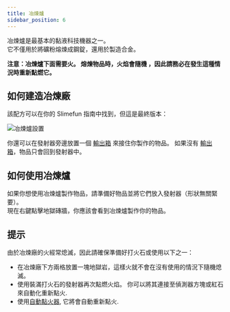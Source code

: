 ```yaml
---
title: 冶煉爐
sidebar_position: 6
---
```


冶煉爐是最基本的黏液科技機器之一。  
它不僅用於將礦粉熔煉成鋼錠，還用於製造合金。

**注意：冶煉爐下面需要火。 熔煉物品時，火焰會隨機 ，因此請務必在發生這種情況時重新點燃它。**

## 如何建造冶煉廠

該配方可以在你的 Slimefun 指南中找到，但這是最終版本：

![冶煉爐設置](https://raw.githubusercontent.com/TheBusyBiscuit/Slimefun4-Wiki/master/images/multiblock-smeltery.png)

你還可以在發射器旁邊放置一個 [輸出箱](Output-Chest.md) 來接住你製作的物品。 如果沒有 [輸出箱](Output-Chest.md)，物品只會回到發射器中。

## 如何使用冶煉爐

如果你想使用冶煉爐製作物品，請準備好物品並將它們放入發射器（形狀無關緊要）。  
現在右鍵點擊地獄磚牆，你應該會看到冶煉爐製作你的物品。

## 提示

由於冶煉廠的火經常熄滅，因此請確保準備好打火石或使用以下之一：

* 在冶煉廠下方兩格放置一塊地獄岩，這樣火就不會在沒有使用的情況下隨機熄滅。
* 使用裝滿打火石的發射器再次點燃火焰。 你可以將其連接至偵測器方塊或紅石來自動化重新點火.
* 使用[自動點火器](Automatic-Ignition-Chamber.md), 它將會自動重新點火.
